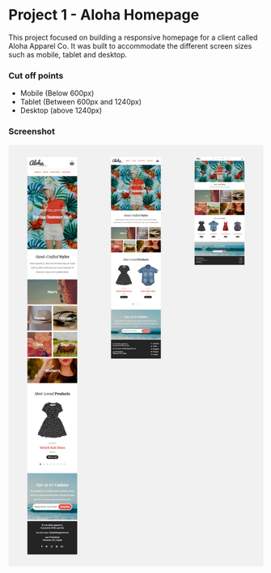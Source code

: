 # Project 1 - Aloha Homepage 
This project focused on building a responsive homepage for a client called Aloha Apparel Co. It was built to accommodate the different screen sizes such as mobile, tablet and desktop.

### Cut off points
  - Mobile (Below 600px)
  - Tablet (Between 600px and 1240px)
  - Desktop (above 1240px)

### Screenshot
  ![Aloha desktop](./img/readme-screenshot/aloha-all-screen.jpg)
